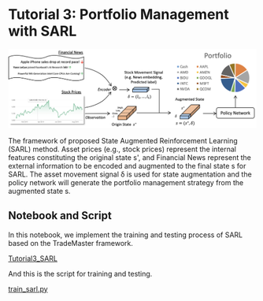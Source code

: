 # Tutorial 3: Portfolio Management with SARL

![SARL.png](SARL.png)

The framework of proposed State Augmented Reinforcement Learning (SARL) method. Asset prices (e.g., stock
prices) represent the internal features constituting the original state s', and Financial News represent the external information
to be encoded and augmented to the final state s for SARL. The asset movement signal δ is used for state augmentation and the
policy network will generate the portfolio management strategy from the augmented state s.

## Notebook and Script
In this notebook, we implement the training and testing process of SARL based on the TradeMaster framework.

[Tutorial3_SARL](https://github.com/TradeMaster-NTU/TradeMaster/blob/main/tutorial/Tutorial3_SARL.ipynb)

And this is the script for training and testing.

[train_sarl.py](https://github.com/TradeMaster-NTU/TradeMaster/blob/main/tutorial/Tutorial3_SARL.ipynb)
